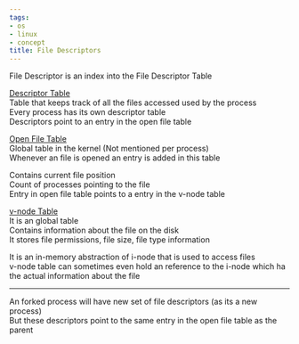 ```yaml
---
tags:
- os
- linux
- concept
title: File Descriptors
---
```


File Descriptor is an index into the File Descriptor Table

<u>Descriptor Table</u>  
Table that keeps track of all the files accessed used by the process  
Every process has its own descriptor table  
Descriptors point to an entry in the open file table

<u>Open File Table</u>  
Global table in the kernel (Not mentioned per process)  
Whenever an file is opened an entry is added in this table

Contains current file position  
Count of processes pointing to the file  
Entry in open file table points to a entry in the v-node table

<u>v-node Table</u>  
It is an global table  
Contains information about the file on the disk  
It stores file permissions, file size, file type information

It is an in-memory abstraction of i-node that is used to access files  
v-node table can sometimes even hold an reference to the i-node which ha the actual information about the file

---

An forked process will have new set of file descriptors (as its a new process)  
But these descriptors point to the same entry in the open file table as the parent